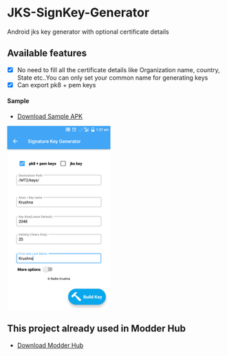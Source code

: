# JKS-SignKey-Generator
Android jks key generator with optional certificate details
## Available features 
- [x] No need to fill all the certificate details like Organization name, country, State etc..You can only set your common name for generating keys
- [x] Can export pk8 + pem keys

#### Sample
- [Download Sample APK](https://github.com/developer-krushna/JKS-SignKey-Generator/blob/main/Signature%20Key%20Generator_2.1.apk)
<img src="https://github.com/developer-krushna/JKS-SignKey-Generator/blob/main/Screenshot_2024_12_19-01_37_38.png" width="240" alt="Screenshot"/>

## This project already used in Modder Hub
- [Download Modder Hub](https://modder-hub.blogspot.com)
